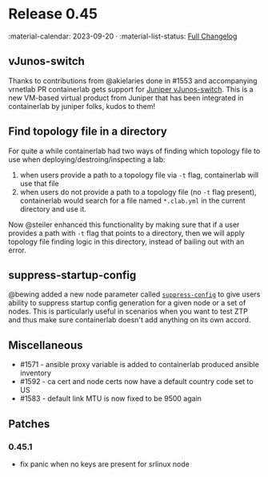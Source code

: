 # Release 0.45

:material-calendar: 2023-09-20 · :material-list-status: [Full Changelog](https://github.com/srl-labs/containerlab/releases)

## vJunos-switch

Thanks to contributions from @akielaries done in #1553 and accompanying vrnetlab PR containerlab gets support for [Juniper vJunos-switch](../manual/kinds/vr-vjunosswitch.md). This is a new VM-based virtual product from Juniper that has been integrated in containerlab by juniper folks, kudos to them!

## Find topology file in a directory

For quite a while containerlab had two ways of finding which topology file to use when deploying/destroing/inspecting a lab:

1. when users provide a path to a topology file via `-t` flag, containerlab will use that file
2. when users do not provide a path to a topology file (no `-t` flag present), containerlab would search for a file named `*.clab.yml` in the current directory and use it.

Now @steiler enhanced this functionality by making sure that if a user provides a path with `-t` flag that points to a directory, then we will apply topology file finding logic in this directory, instead of bailing out with an error.

## suppress-startup-config

@bewing added a new node parameter called [`suppress-config`](../manual/nodes.md#suppress-startup-config) to give users ability to suppress startup config generation for a given node or a set of nodes. This is particularly useful in scenarios when you want to test ZTP and thus make sure containerlab doesn't add anything on its own accord.

## Miscellaneous

* #1571 - ansible proxy variable is added to containerlab produced ansible inventory
* #1592 - ca cert and node certs now have a default country code set to US
* #1583 - default link MTU is now fixed to be 9500 again

## Patches

### 0.45.1

* fix panic when no keys are present for srlinux node
